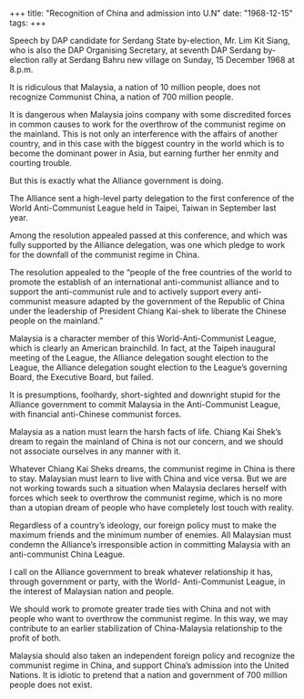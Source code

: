 +++ 
title: "Recognition of China and admission into U.N"
date: "1968-12-15"
tags:
+++

Speech by DAP candidate for Serdang State by-election, Mr. Lim Kit Siang, who is also the DAP Organising Secretary, at seventh DAP Serdang by-election rally at Serdang Bahru new village on Sunday, 15 December 1968 at 8.p.m.

It is ridiculous that Malaysia, a nation of 10 million people, does not recognize Communist China, a nation of 700 million people.

It is dangerous when Malaysia joins company with some discredited forces in common causes to work for the overthrow of the communist regime on the mainland. This is not only an interference with the affairs of another country, and in this case with the biggest country in the world which is to become the dominant power in Asia, but earning further her enmity and courting trouble.

But this is exactly what the Alliance government is doing.

The Alliance sent a high-level party delegation to the first conference of the World Anti-Communist League held in Taipei, Taiwan in September last year.</u>

Among the resolution appealed passed at this conference, and which was fully supported by the Alliance delegation, was one which pledge to work for the downfall of the communist regime in China. 

The resolution appealed to the “people of the free countries of the world to promote the establish of an international anti-communist alliance and to support the anti-communist rule and to actively support every anti-communist measure adapted by the government of the Republic of China under the leadership of President Chiang Kai-shek to liberate the Chinese people on the mainland.”

Malaysia is a character member of this World-Anti-Communist League, which is clearly an American brainchild. In fact, at the Taipeh inaugural meeting of the League, the Alliance delegation sought election to the League, the Alliance delegation sought election to the League’s governing Board, the Executive Board, but failed.

It is presumptions, foolhardy, short-sighted and downright stupid for the Alliance government to commit Malaysia in the Anti-Communist League, with financial anti-Chinese communist forces.

Malaysia as a nation must learn the harsh facts of life. Chiang Kai Shek’s dream to regain the mainland of China is not our concern, and we should not associate ourselves in any manner with it.

Whatever Chiang Kai Sheks dreams, the communist regime in China is there to stay. Malaysian must learn to live with China and vice versa. But we are not working towards such a situation when Malaysia declares herself with forces which seek to overthrow the communist regime, which is no more than a utopian dream of people who have completely lost touch with reality.

Regardless of a country’s ideology, our foreign policy must to make the maximum friends and the minimum number of enemies. All Malaysian must condemn the Alliance’s irresponsible action in committing Malaysia with an anti-communist China League. 

I call on the Alliance government to break whatever relationship it has, through government or party, with the World- Anti-Communist League, in the interest of Malaysian nation and people.

We should work to promote greater trade ties with China and not with people who want to overthrow the communist regime. In this way, we may contribute to an earlier stabilization of China-Malaysia relationship to the profit of both.

Malaysia should also taken an independent foreign policy and recognize the communist regime in China, and support China’s admission into the United Nations. It is idiotic to pretend that a nation and government of 700 million people does not exist. 
